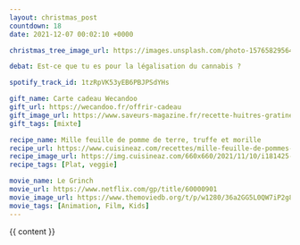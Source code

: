 ```yaml
---
layout: christmas_post
countdown: 18
date: 2021-12-07 00:02:10 +0000

christmas_tree_image_url: https://images.unsplash.com/photo-1576582956401-cfd7e32b4fde?crop=entropy&cs=tinysrgb&fit=max&fm=jpg&ixid=MnwyNzc3MTF8MHwxfHNlYXJjaHwxODF8fGNocmlzdG1hcyUyMHRyZWV8ZW58MHwxfHx8MTYzODg0MzgwOA&ixlib=rb-1.2.1&q=80&w=1080

debat: Est-ce que tu es pour la légalisation du cannabis ?

spotify_track_id: 1tzRpVK53yEB6PBJPSdYHs

gift_name: Carte cadeau Wecandoo
gift_url: https://wecandoo.fr/offrir-cadeau
gift_image_url: https://www.saveurs-magazine.fr/recette-huitres-gratinees-noel/
gift_tags: [mixte]

recipe_name: Mille feuille de pomme de terre, truffe et morille
recipe_url: https://www.cuisineaz.com/recettes/mille-feuille-de-pommes-de-terre-sauce-aux-morilles-et-truffe-fraiche-113811.aspx
recipe_image_url: https://img.cuisineaz.com/660x660/2021/11/10/i181425-mille-feuilles.webp
recipe_tags: [Plat, veggie]

movie_name: Le Grinch
movie_url: https://www.netflix.com/gp/title/60000901
movie_image_url: https://www.themoviedb.org/t/p/w1280/36a2GG5L0QW7iP2g8OCYoAW9PJ.jpg
movie_tags: [Animation, Film, Kids]
---
```


{{ content }}

